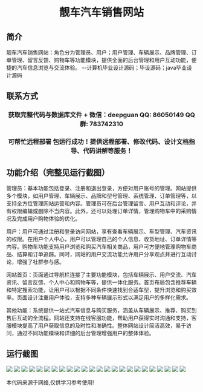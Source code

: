 <p><h1 align="center">靓车汽车销售网站</h1></p>

## 简介
靓车汽车销售网站：角色分为管理员、用户；用户管理、车辆展示、品牌管理、订单管理、留言反馈、购物车等功能模块，提供全面的后台管理和用户互动功能，便捷的汽车信息浏览与交流体验。    --计算机毕业设计源码；毕设源码；java毕业设计源码


## 联系方式
<p><h3 align="center">获取完整代码与数据库文件 + 微信：deepguan QQ: 86050149 QQ群: 783742310</h3></p>
<p><h3 align="center">可帮忙远程部署 包运行成功！提供远程部署、修改代码、设计文档指导、代码讲解等服务！</h3></p>

## 功能介绍（完整见运行截图）
管理员：基本功能包括登录、注册和退出登录，方便对用户账号的管理。网站提供多个模块，如用户管理、车辆展示、品牌和型号管理、系统管理、订单管理等，以支持全方位管理网站运营和内容。管理员可在后台管理留言、用户互动和评论，并有权限编辑或删除不当内容。此外，还可以处理订单详情，管理购物车中的采购情况及完成用户购物体验的优化。

用户：用户可通过注册和登录访问网站，享有查看车辆展示、车型管理、汽车资讯的权限。在用户个人中心，用户可以管理自己的个人信息、收货地址、订单详情等内容。购物车功能支持用户浏览和购买汽车相关商品，用户可方便地管理购物车商品、结算和订单追踪。同时，网站的用户交流功能允许用户分享观点并进行互动讨论，增强了社群参与感。

网站首页：页面通过导航栏连接了主要功能模块，包括车辆展示、用户交流、汽车资讯、留言反馈、个人中心和购物车等，提供一体化服务。首页布局包含推荐车辆和特定搜索功能，让用户可以根据不同条件快速找到合适车型，提升浏览和购买效率。页面设计注重用户体验，支持多种车辆展示形式以满足用户的多样化需求。

其他功能：系统提供一站式汽车信息与购买服务，涵盖从车辆展示、推荐、购买到售后互动的全流程。网站还支持在线客服功能，帮助用户获得实时沟通和支持，客服模块提高了用户获取信息的及时性和准确性。整体网站设计简洁高效，易于访问，通过不同功能模块和详细的后台管理增强用户的整体体验。


## 运行截图
![](img/001.jpg)
![](img/002.jpg)
![](img/003.jpg)
![](img/004.jpg)
![](img/005.jpg)
![](img/006.jpg)
![](img/007.jpg)
![](img/008.jpg)
![](img/009.jpg)
![](img/010.jpg)
![](img/011.jpg)
![](img/012.jpg)
![](img/013.jpg)
![](img/014.jpg)
![](img/015.jpg)
![](img/016.jpg)
![](img/017.jpg)
![](img/018.jpg)
![](img/019.jpg)
![](img/020.jpg)
![](img/021.jpg)
![](img/022.jpg)
![](img/023.jpg)
![](img/024.jpg)

<p>本代码来源于网络,仅供学习参考使用!</p>
